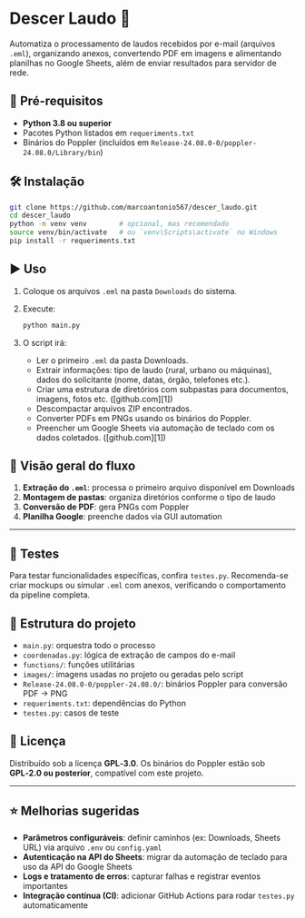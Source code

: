 
# Descer Laudo 🚀

Automatiza o processamento de laudos recebidos por e-mail (arquivos `.eml`), organizando anexos, convertendo PDF em imagens e alimentando planilhas no Google Sheets, além de enviar resultados para servidor de rede.

## 🔧 Pré-requisitos

* **Python 3.8 ou superior**
* Pacotes Python listados em `requeriments.txt`
* Binários do Poppler (incluídos em `Release-24.08.0-0/poppler-24.08.0/Library/bin`)

## 🛠️ Instalação

```bash
git clone https://github.com/marcoantonio567/descer_laudo.git
cd descer_laudo
python -m venv venv        # opcional, mas recomendado
source venv/bin/activate   # ou `venv\Scripts\activate` no Windows
pip install -r requeriments.txt
```

## ▶️ Uso

1. Coloque os arquivos `.eml` na pasta `Downloads` do sistema.
2. Execute:

   ```bash
   python main.py
   ```
3. O script irá:

   * Ler o primeiro `.eml` da pasta Downloads.
   * Extrair informações: tipo de laudo (rural, urbano ou máquinas), dados do solicitante (nome, datas, órgão, telefones etc.).
   * Criar uma estrutura de diretórios com subpastas para documentos, imagens, fotos etc. ([github.com][1])
   * Descompactar arquivos ZIP encontrados.
   * Converter PDFs em PNGs usando os binários do Poppler.
   * Preencher um Google Sheets via automação de teclado com os dados coletados. ([github.com][1])

## 🧩 Visão geral do fluxo

1. **Extração do `.eml`**: processa o primeiro arquivo disponível em Downloads
2. **Montagem de pastas**: organiza diretórios conforme o tipo de laudo
3. **Conversão de PDF**: gera PNGs com Poppler
4. **Planilha Google**: preenche dados via GUI automation

---

## 🧪 Testes

Para testar funcionalidades específicas, confira `testes.py`. Recomenda-se criar mockups ou simular `.eml` com anexos, verificando o comportamento da pipeline completa.

## 🧱 Estrutura do projeto

* `main.py`: orquestra todo o processo
* `coordenadas.py`: lógica de extração de campos do e-mail
* `functions/`: funções utilitárias
* `images/`: imagens usadas no projeto ou geradas pelo script
* `Release-24.08.0-0/poppler-24.08.0/`: binários Poppler para conversão PDF → PNG
* `requeriments.txt`: dependências do Python
* `testes.py`: casos de teste

## 📝 Licença

Distribuído sob a licença **GPL‑3.0**. Os binários do Poppler estão sob **GPL‑2.0 ou posterior**, compatível com este projeto.

---

## ⭐ Melhorias sugeridas

* **Parâmetros configuráveis**: definir caminhos (ex: Downloads, Sheets URL) via arquivo `.env` ou `config.yaml`
* **Autenticação na API do Sheets**: migrar da automação de teclado para uso da API do Google Sheets
* **Logs e tratamento de erros**: capturar falhas e registrar eventos importantes
* **Integração contínua (CI)**: adicionar GitHub Actions para rodar `testes.py` automaticamente
